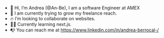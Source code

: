 - 👋 Hi, I’m Andrea (@An-Be), I am a software Engineer at AMEX
- 👀 I am currently trying to grow my freelance reach.
- 🔥 I’m looking to collaborate on websites.
- 👩‍💻 Currently learning next.js.
- 📭 You can reach me at https://www.linkedin.com/in/andrea-berrocal-/
